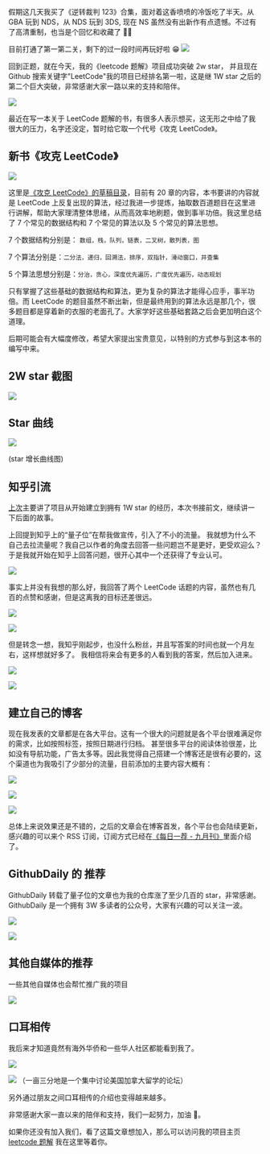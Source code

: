 假期这几天我买了《逆转裁判 123》合集，面对着这香喷喷的冷饭吃了半天。从 GBA 玩到 NDS，从 NDS 玩到 3DS, 现在 NS 虽然没有出新作有点遗憾。不过有了高清重制，也当是个回忆和收藏了 🎉🎉

目前打通了第一第二关，剩下的过一段时间再玩好啦 😁
![](https://tva1.sinaimg.cn/large/006y8mN6ly1g7ppozhetbj30u01ppdjp.jpg)

回到正题，就在今天，我的《leetcode 题解》项目成功突破 2w star， 并且现在 Github 搜索关键字"LeetCode"我的项目已经排名第一啦，这是继 1W star 之后的第二个巨大突破，非常感谢大家一路以来的支持和陪伴。

![](https://tva1.sinaimg.cn/large/006y8mN6ly1g7q10kli5lj310m0fm74y.jpg)

最近在写一本关于 LeetCode 题解的书，有很多人表示想买，这无形之中给了我很大的压力，名字还没定，暂时给它取一个代号《攻克 LeetCode》。

## 新书《攻克 LeetCode》

![](https://tva1.sinaimg.cn/large/006y8mN6ly1g7ppnnvb7yj305i04b744.jpg)

这里是[《攻克 LeetCode》的草稿目录](https://lucifer.ren/blog/2019/10/03/draft/)，目前有 20 章的内容，本书要讲的内容就是 LeetCode 上反复出现的算法，经过我进一步提炼，抽取数百道题目在这里进行讲解，帮助大家理清整体思绪，从而高效率地刷题，做到事半功倍。我这里总结了 7 个常见的数据结构和 7 个常见的算法以及 5 个常见的算法思想。

7 个数据结构分别是： `数组，栈，队列，链表，二叉树，散列表，图`

7 个算法分别是：`二分法，递归，回溯法，排序，双指针，滑动窗口，并查集`

5 个算法思想分别是：`分治，贪心，深度优先遍历，广度优先遍历，动态规划`

只有掌握了这些基础的数据结构和算法，更为复杂的算法才能得心应手，事半功倍。而 LeetCode 的题目虽然不断出新，但是最终用到的算法永远是那几个，很多题目都是穿着新的衣服的老面孔了。大家学好这些基础套路之后会更加明白这个道理。

后期可能会有大幅度修改，希望大家提出宝贵意见，以特别的方式参与到这本书的编写中来。

## 2W star 截图

![](https://tva1.sinaimg.cn/large/006y8mN6ly1g7r4ef4fwej30rm0ld75g.jpg)

## Star 曲线

![](https://tva1.sinaimg.cn/large/006y8mN6ly1g7pom0rbu6j30p00f1glo.jpg)

(star 增长曲线图)

## 知乎引流

[上次](https://github.com/azl397985856/leetcode/blob/master/thanksGiving.md)主要讲了项目从开始建立到拥有 1W star 的经历，本次书接前文，继续讲一下后面的故事。

上回提到知乎上的“量子位”在帮我做宣传，引入了不小的流量。 我就想为什么不自己去拉流量呢？我自己以作者的角度去回答一些问题岂不是更好，更受欢迎么？于是我就开始在知乎上回答问题，很开心其中一个还获得了专业认可。

![](https://tva1.sinaimg.cn/large/006y8mN6ly1g7poxozmrmj30jw0gl0tp.jpg)

事实上并没有我想的那么好，我回答了两个 LeetCode 话题的内容，虽然也有几百的点赞和感谢，但是这离我的目标还差很远。

![](https://tva1.sinaimg.cn/large/006y8mN6ly1g7pox4k95zj309q0b1mxa.jpg)

![](https://tva1.sinaimg.cn/large/006y8mN6ly1g7poz07qsrj30jk0h4q3y.jpg)

但是转念一想，我知乎刚起步，也没什么粉丝，并且写答案的时间也就一个月左右，这样想就好多了。 我相信将来会有更多的人看到我的答案，然后加入进来。

![](https://tva1.sinaimg.cn/large/006y8mN6ly1g7pozi8bfrj308907w747.jpg)

![](https://tva1.sinaimg.cn/large/006y8mN6ly1g7ppnep24xj30to0pwaar.jpg)

## 建立自己的博客

现在我发表的文章都是在各大平台。这有一个很大的问题就是各个平台很难满足你的需求，比如按照标签，按照日期进行归档。 甚至很多平台的阅读体验很差，比如没有导航功能，广告太多等。因此我觉得自己搭建一个博客还是很有必要的，这个渠道也为我吸引了少部分的流量，目前添加的主要内容大概有：

![](https://tva1.sinaimg.cn/large/006y8mN6ly1g7pp2i0818j308m07awej.jpg)

![](https://tva1.sinaimg.cn/large/006y8mN6ly1g7pp2vru72j30800hct8p.jpg)

![](https://tva1.sinaimg.cn/large/006y8mN6ly1g7pp34fjowj307z08za9y.jpg)

总体上来说效果还是不错的，之后的文章会在博客首发，各个平台也会陆续更新，感兴趣的可以来个 RSS 订阅，订阅方式已经在[《每日一荐 - 九月刊》](https://lucifer.ren/blog/2019/09/30/daily-featured-2019-09/)里面介绍了。

## GithubDaily 的 推荐

GithubDaily 转载了量子位的文章也为我的仓库涨了至少几百的 star，非常感谢。GithubDaily 是一个拥有 3W 多读者的公众号，大家有兴趣的可以关注一波。

![](https://tva1.sinaimg.cn/large/006y8mN6ly1g7pp8r6isnj30kl0eq3yo.jpg)

![](https://tva1.sinaimg.cn/large/006y8mN6ly1g7pp9drlz0j30j90arq31.jpg)

## 其他自媒体的推荐

一些其他自媒体也会帮忙推广我的项目

![](https://tva1.sinaimg.cn/large/006y8mN6ly1g7ppmlm7gyj30u00y10v5.jpg)

## 口耳相传

我后来才知道竟然有海外华侨和一些华人社区都能看到我了。

![](https://tva1.sinaimg.cn/large/006y8mN6ly1g7ppm3upr0j30ky0mmmxv.jpg)

![](https://tva1.sinaimg.cn/large/006y8mN6ly1g7ppk0hlauj30ss1bmq5d.jpg)
（一亩三分地是一个集中讨论美国加拿大留学的论坛）

另外通过朋友之间口耳相传的介绍也变得越来越多。

非常感谢大家一直以来的陪伴和支持，我们一起努力，加油 💪。

如果你还没有加入我们，看了这篇文章想加入，那么可以访问我的项目主页 [leetcode 题解](https://github.com/azl397985856/leetcode)
我在这里等着你。
